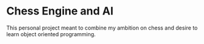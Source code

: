 # Chess Engine and AI

This personal project meant to combine my ambition on chess and desire to learn object oriented programming.
